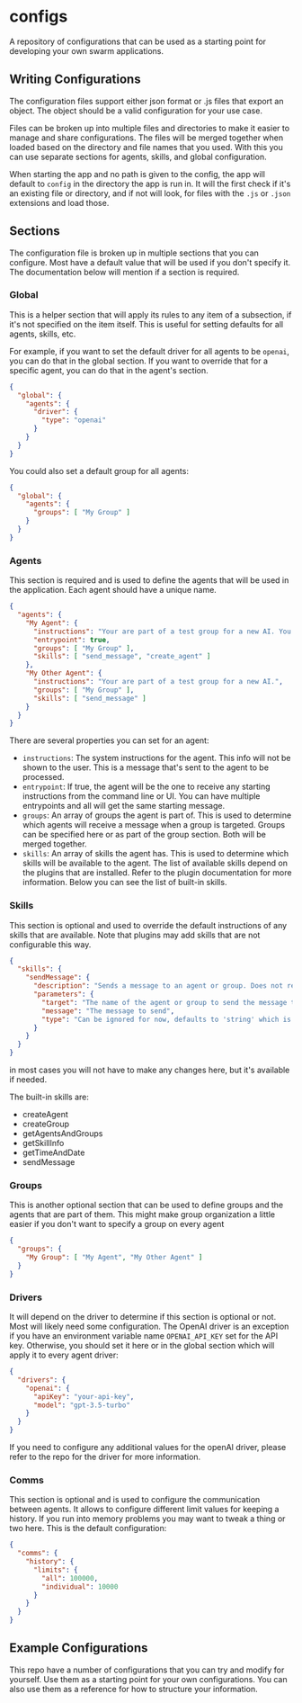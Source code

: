 # configs
A repository of configurations that can be used as a starting point for developing your own swarm applications.

## Writing Configurations

The configuration files support either json format or .js files that export an object. The object should be a valid configuration for your use case.

Files can be broken up into multiple files and directories to make it easier to manage and share configurations. The files will be merged together when loaded based on the directory and file names that you used. With this you can use separate sections for agents, skills, and global configuration.

When starting the app and no path is given to the config, the app will default to `config` in the directory the app is run in. It will the first check if it's an existing file or directory, and if not will look, for files with the `.js` or `.json` extensions and load those.

## Sections

The configuration file is broken up in multiple sections that you can configure. Most have a default value that will be used if you don't specify it. The documentation below will mention if a section is required.

### Global

This is a helper section that will apply its rules to any item of a subsection, if it's not specified on the item itself.  This is useful for setting defaults for all agents, skills, etc.

For example, if you want to set the default driver for all agents to be `openai`, you can do that in the global section. If you want to override that for a specific agent, you can do that in the agent's section.
```json
{
  "global": {
    "agents": {
      "driver": {
        "type": "openai"
      }
    }
  }
}
```

You could also set a default group for all agents:

```json
{
  "global": {
    "agents": {
      "groups": [ "My Group" ]
    }
  }
}
```

### Agents

This section is required and is used to define the agents that will be used in the application. Each agent should have a unique name.

```json
{
  "agents": {
    "My Agent": {
      "instructions": "Your are part of a test group for a new AI. You will receive the first message from the user",
      "entrypoint": true,
      "groups": [ "My Group" ],
      "skills": [ "send_message", "create_agent" ]
    },
    "My Other Agent": {
      "instructions": "Your are part of a test group for a new AI.",
      "groups": [ "My Group" ],
      "skills": [ "send_message" ]
    }
  }
}
```

There are several properties you can set for an agent:

- `instructions`: The system instructions for the agent. This info will not be shown to the user. This is a message that's sent to the agent to be processed.
- `entrypoint`: If true, the agent will be the one to receive any starting instructions from the command line or UI. You can have multiple entrypoints and all will get the same starting message.
- `groups`: An array of groups the agent is part of. This is used to determine which agents will receive a message when a group is targeted. Groups can be specified here or as part of the group section. Both will be merged together.
- `skills`: An array of skills the agent has. This is used to determine which skills will be available to the agent. The list of available skills depend on the plugins that are installed. Refer to the plugin documentation for more information. Below you can see the list of built-in skills.

### Skills

This section is optional and used to override the default instructions of any skills that are available. Note that plugins may add skills that are not configurable this way.

```json
{
  "skills": {
    "sendMessage": {
      "description": "Sends a message to an agent or group. Does not receive an answer as response, but only a confirmation that the message was sent. If you want an answer you will have to wait for a new message to be received that the user has passed on from the other agent.",
      "parameters": {
        "target": "The name of the agent or group to send the message to",
        "message": "The message to send",
        "type": "Can be ignored for now, defaults to 'string' which is the only format we support at this point."
      }
    }
  }
}
```

in most cases you will not have to make any changes here, but it's available if needed.

The built-in skills are:
* createAgent
* createGroup
* getAgentsAndGroups
* getSkillInfo
* getTimeAndDate
* sendMessage

### Groups

This is another optional section that can be used to define groups and the agents that are part of them. This might make group organization a little easier if you don't want to specify a group on every agent

```json
{
  "groups": {
    "My Group": [ "My Agent", "My Other Agent" ]
  }
}
```

### Drivers

It will depend on the driver to determine if this section is optional or not. Most will likely need some configuration. The OpenAI driver is an exception if you have an environment variable name `OPENAI_API_KEY` set for the API key. Otherwise, you should set it here or in the global section which will apply it to every agent driver:

```json
{
  "drivers": {
    "openai": {
      "apiKey": "your-api-key",
      "model": "gpt-3.5-turbo"
    }
  }
}
```

If you need to configure any additional values for the openAI driver, please refer to the repo for the driver for more information.

### Comms

This section is optional and is used to configure the communication between agents. It allows to configure different limit values for keeping a history. If you run into memory problems you may want to tweak a thing or two here. This is the default configuration:

```json
{
  "comms": {
    "history": {
      "limits": {
        "all": 100000,
        "individual": 10000
      }
    }
  }
}
``` 

## Example Configurations

This repo have a number of configurations that you can try and modify for yourself. Use them as a starting point for your own configurations. You can also use them as a reference for how to structure your information.